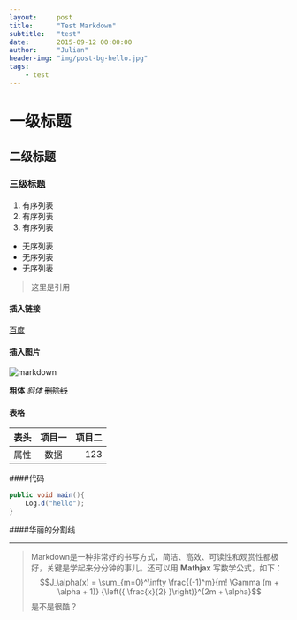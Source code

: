 ```yaml
---
layout:     post
title:      "Test Markdown"
subtitle:   "test"
date:       2015-09-12 00:00:00
author:     "Julian"
header-img: "img/post-bg-hello.jpg"
tags:
    - test
---
```


# 一级标题
## 二级标题
### 三级标题

1. 有序列表
1. 有序列表
1. 有序列表

- 无序列表
- 无序列表
- 无序列表

> 这里是引用

#### 插入链接
[百度](www.baidu.com)

#### 插入图片
![markdown](http://ww2.sinaimg.cn/large/6aee7dbbgw1efffa67voyj20ix0ctq3n.jpg)

**粗体**
*斜体*
~~删除线~~

#### 表格
表头|项目一|项目二    
-----|:-------:|-------:
属性|数据   |123

####代码
```java
public void main(){
    Log.d("hello");
}
```

####华丽的分割线
***
>Markdown是一种非常好的书写方式，简洁、高效、可读性和观赏性都极好，关键是学起来分分钟的事儿。还可以用 **Mathjax** 写数学公式，如下：
$$J_\alpha(x) = \sum_{m=0}^\infty \frac{(-1)^m}{m! \Gamma (m + \alpha + 1)} {\left({ \frac{x}{2} }\right)}^{2m + \alpha}$$是不是很酷？













 


